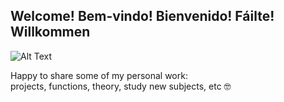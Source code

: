 ## Welcome! Bem-vindo! Bienvenido! Fáilte! Willkommen
![Alt Text](https://media.tenor.com/QZArlhfw_m8AAAAC/welcome-to-my-life-life.gif)

Happy to share some of my personal work: 
<br> projects, functions, theory, study new subjects, etc 🤓



